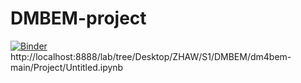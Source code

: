 # DMBEM-project

[![Binder](https://mybinder.org/badge_logo.svg)](https://mybinder.org/v2/gh/regevell/DMBEM-project/HEAD)
http://localhost:8888/lab/tree/Desktop/ZHAW/S1/DMBEM/dm4bem-main/Project/Untitled.ipynb
